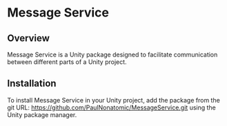 # Message Service #

## Overview ##
Message Service is a Unity package designed to facilitate communication between different parts of a Unity project.

## Installation ##
To install Message Service in your Unity project, add the package from the git URL: https://github.com/PaulNonatomic/MessageService.git using the Unity package manager.

